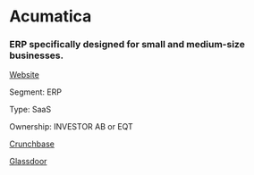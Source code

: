 # Acumatica

### ERP specifically designed for small and medium-size businesses.

[Website](https://www.acumatica.com/)

Segment: ERP

Type: SaaS

Ownership: INVESTOR AB or EQT

[Crunchbase](https://www.crunchbase.com/organization/acumatica)

[Glassdoor](https://www.glassdoor.com/Overview/Working-at-Acumatica-EI_IE562378.11,20.htm)

